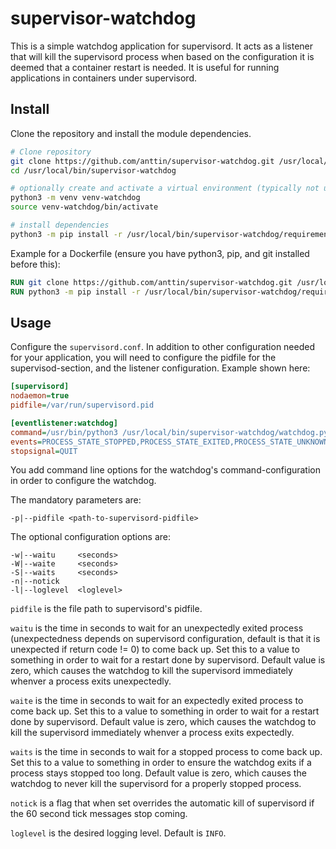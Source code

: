 # supervisor-watchdog

This is a simple watchdog application for supervisord. It acts as a listener that will kill the supervisord process when based on the configuration it is deemed that a container restart is needed. It is useful for running applications in containers under supervisord.

## Install

Clone the repository and install the module dependencies.

```bash
# Clone repository
git clone https://github.com/anttin/supervisor-watchdog.git /usr/local/bin/supervisor-watchdog
cd /usr/local/bin/supervisor-watchdog

# optionally create and activate a virtual environment (typically not useful for container deployments)
python3 -m venv venv-watchdog
source venv-watchdog/bin/activate

# install dependencies
python3 -m pip install -r /usr/local/bin/supervisor-watchdog/requirements.txt
```

Example for a Dockerfile (ensure you have python3, pip, and git installed before this):

```dockerfile
RUN git clone https://github.com/anttin/supervisor-watchdog.git /usr/local/bin/supervisor-watchdog
RUN python3 -m pip install -r /usr/local/bin/supervisor-watchdog/requirements.txt
```

## Usage

Configure the `supervisord.conf`. In addition to other configuration needed for your application, you will need to configure the pidfile for the supervisod-section, and the listener configuration. Example shown here:

```ini
[supervisord]
nodaemon=true
pidfile=/var/run/supervisord.pid

[eventlistener:watchdog]
command=/usr/bin/python3 /usr/local/bin/supervisor-watchdog/watchdog.py -s -p /var/run/supervisord.pid -w 10 -W 10 -S 10
events=PROCESS_STATE_STOPPED,PROCESS_STATE_EXITED,PROCESS_STATE_UNKNOWN,PROCESS_STATE_FATAL,PROCESS_STATE,TICK_60
stopsignal=QUIT
```

You add command line options for the watchdog's command-configuration in order to configure the watchdog.

The mandatory parameters are:

```text
-p|--pidfile <path-to-supervisord-pidfile>
```

The optional configuration options are:

```text
-w|--waitu     <seconds>
-W|--waite     <seconds>
-S|--waits     <seconds>
-n|--notick
-l|--loglevel  <loglevel>
```

`pidfile` is the file path to supervisord's pidfile.

`waitu` is the time in seconds to wait for an unexpectedly exited process (unexpectedness depends on supervisord configuration, default is that it is unexpected if return code != 0) to come back up. Set this to a value to something in order to wait for a restart done by supervisord. Default value is zero, which causes the watchdog to kill the supervisord immediately whenver a process exits unexpectedly.

`waite` is the time in seconds to wait for an expectedly exited process to come back up. Set this to a value to something in order to wait for a restart done by supervisord. Default value is zero, which causes the watchdog to kill the supervisord immediately whenver a process exits expectedly.

`waits` is the time in seconds to wait for a stopped process to come back up. Set this to a value to something in order to ensure the watchdog exits if a process stays stopped too long. Default value is zero, which causes the watchdog to never kill the supervisord for a properly stopped process.

`notick` is a flag that when set overrides the automatic kill of supervisord if the 60 second tick messages stop coming.

`loglevel` is the desired logging level. Default is `INFO`. 
